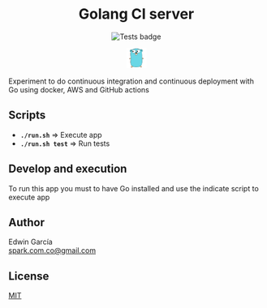 <h1 align="center">Golang CI server</h1>

<p align="center">
  <img src="https://github.com/edwintrumpet/experiment_golang_ci_server/workflows/Tests/badge.svg" alt="Tests badge">
</p>

<p align="center">
  <img src="https://raw.githubusercontent.com/devicons/devicon/2809b567852a4648062a2d3e7c1c531367458c0b/icons/go/go-original.svg" alt="go" width="40" height="40"/>
</p>

Experiment to do continuous integration and continuous deployment with Go using docker, AWS and GitHub actions

## Scripts

- **`./run.sh`** => Execute app
- **`./run.sh test`** => Run tests

## Develop and execution

To run this app you must to have Go installed and use the indicate script to execute app

## Author

Edwin García  
spark.com.co@gmail.com

## License

[MIT](./LICENSE)
